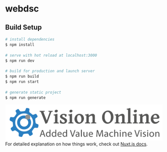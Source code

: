 # webdsc

## Build Setup

```bash
# install dependencies
$ npm install

# serve with hot reload at localhost:3000
$ npm run dev

# build for production and launch server
$ npm run build
$ npm run start

# generate static project
$ npm run generate
```
![](https://github.com/Perdomo193/webservice_front/blob/main/static/img/logo_vo.png)
For detailed explanation on how things work, check out [Nuxt.js docs](https://nuxtjs.org).

